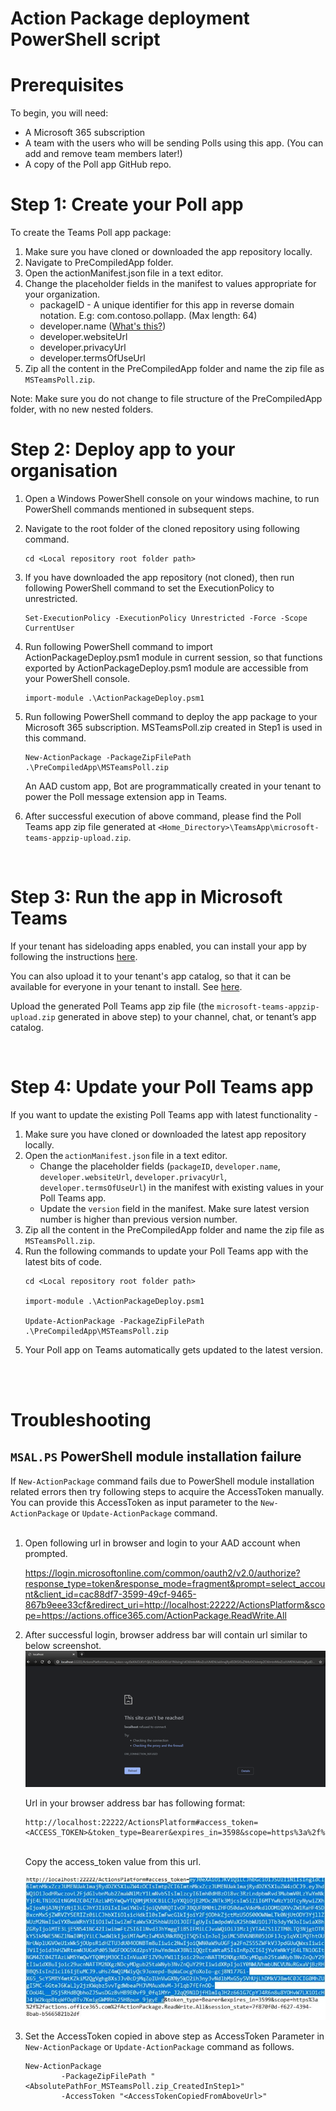 # Action Package deployment PowerShell script

# Prerequisites

To begin, you will need:
* A Microsoft 365 subscription
* A team with the users who will be sending Polls using this app. (You can add and remove team members later!)
* A copy of the Poll app GitHub repo.

# Step 1: Create your Poll app

To create the Teams Poll app package:
1. Make sure you have cloned or downloaded the app repository locally.
1. Navigate to PreCompiledApp folder.
1. Open the actionManifest.json file in a text editor.
1. Change the placeholder fields in the manifest to values appropriate for your organization.
    * packageID - A unique identifier for this app in reverse domain notation. E.g: com.contoso.pollapp. (Max length: 64)
    * developer.[]()name ([What's this?](https://docs.microsoft.com/en-us/microsoftteams/platform/resources/schema/manifest-schema#developer))
    * developer.websiteUrl
    * developer.privacyUrl
    * developer.termsOfUseUrl
1. Zip all the content in the PreCompiledApp folder and name the zip file as `MSTeamsPoll.zip`.


Note: Make sure you do not change to file structure of the PreCompiledApp folder, with no new nested folders.
<br/>

# Step 2: Deploy app to your organisation

1. Open a Windows PowerShell console on your windows machine, to run PowerShell commands mentioned in subsequent steps.
1. Navigate to the root folder of the cloned repository using following command.
    ```PS
    cd <Local repository root folder path>
    ```

1. If you have downloaded the app repository (not cloned), then run following PowerShell command to set the ExecutionPolicy to unrestricted.
    ```PS
    Set-ExecutionPolicy -ExecutionPolicy Unrestricted -Force -Scope CurrentUser
    ```

1. Run following PowerShell command to import ActionPackageDeploy.psm1 module in current session, so that functions exported by ActionPackageDeploy.psm1 module are accessible from your PowerShell console.
    ```PS
    import-module .\ActionPackageDeploy.psm1
    ```

1. Run following PowerShell command to deploy the app package to your Microsoft 365 subscription. MSTeamsPoll.zip created in Step1 is used in this command.
    ```PS
    New-ActionPackage -PackageZipFilePath .\PreCompiledApp\MSTeamsPoll.zip
    ```

    An AAD custom app, Bot are programmatically created in your tenant to power the Poll message extension app in Teams.

1. After successful execution of above command, please find the Poll Teams app zip file generated at `<Home_Directory>\TeamsApp\microsoft-teams-appzip-upload.zip`.

<br/>

# Step 3: Run the app in Microsoft Teams

If your tenant has sideloading apps enabled, you can install your app by following the instructions [here](https://docs.microsoft.com/en-us/microsoftteams/platform/concepts/apps/apps-upload#load-your-package-into-teams).

You can also upload it to your tenant's app catalog, so that it can be available for everyone in your tenant to install. See [here](https://docs.microsoft.com/en-us/microsoftteams/tenant-apps-catalog-teams).

Upload the generated Poll Teams app zip file (the `microsoft-teams-appzip-upload.zip` generated in above step) to your channel, chat, or tenant’s app catalog.

<br/>

# Step 4: Update your Poll Teams app

If you want to update the existing Poll Teams app with latest functionality -
1. Make sure you have cloned or downloaded the latest app repository locally.
1. Open the `actionManifest.json` file in a text editor.
    * Change the placeholder fields (`packageID`, `developer.name`, `developer.websiteUrl`, `developer.privacyUrl`, `developer.termsOfUseUrl`) in the manifest with existing values in your Poll Teams app.
    * Update the `version` field in the manifest. Make sure latest version number is higher than previous version number.
1. Zip all the content in the PreCompiledApp folder and name the zip file as `MSTeamsPoll.zip`.
1. Run the following commands to update your Poll Teams app with the latest bits of code.
    ```PS
    cd <Local repository root folder path>

    import-module .\ActionPackageDeploy.psm1

    Update-ActionPackage -PackageZipFilePath .\PreCompiledApp\MSTeamsPoll.zip
    ```
1. Your Poll app on Teams automatically gets updated to the latest version.

<br/><br/>

# Troubleshooting

## `MSAL.PS` PowerShell module installation failure

If `New-ActionPackage` command fails due to PowerShell module installation related errors then try following steps to acquire the AccessToken manually. You can provide this AccessToken as input parameter to the `New-ActionPackage` or `Update-ActionPackage` command.<br/><br/>

1. Open following url in browser and login to your AAD account when prompted.<br/>

    https://login.microsoftonline.com/common/oauth2/v2.0/authorize?response_type=token&response_mode=fragment&prompt=select_account&client_id=cac88df7-3599-49cf-9465-867b9eee33cf&redirect_uri=http://localhost:22222/ActionsPlatform&scope=https://actions.office365.com/ActionPackage.ReadWrite.All <br/>

1. After successful login, browser address bar will contain url similar to below screenshot.<br/>![](DocResources/TokenAcquisition.png)

    Url in your browser address bar has following format:
    ```
    http://localhost:22222/ActionsPlatform#access_token=<ACCESS_TOKEN>&token_type=Bearer&expires_in=3598&scope=https%3a%2f%2factions.office365.com%2fActionPackage.ReadWrite.All&session_state=...
    ```

    <br/>Copy the access_token value from this url.<br/><br/>![](DocResources/TokenCopy.JPG)

1.  Set the AccessToken copied in above step as AccessToken Parameter in
`New-ActionPackage` or `Update-ActionPackage` command as follows.

    ```PS
    New-ActionPackage
            -PackageZipFilePath "<AbsolutePathFor_MSTeamsPoll.zip_CreatedInStep1>"
            -AccessToken "<AccessTokenCopiedFromAboveUrl>"
    ```